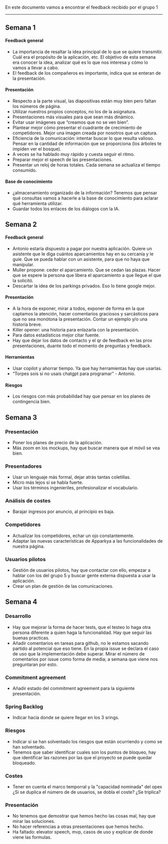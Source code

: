 En este documento vamos a encontrar el feedback recibido por el grupo 1

---

## Semana 1

#### Feedback general

- La importancia de resaltar la idea principal de lo que se quiere transmitir. Cuál era el propósito de la aplicación, etc. El objetivo de esta semana era conocer la idea, analizar qué es lo que nos interesa y cómo lo vamos a llevar a cabo.
- El feedback de los compañeros es importante, indica que se enteran de la presentación.

#### Presentación

- Respecto a la parte visual, las diapositivas están muy bien pero faltan los números de página.
- Utilizar nuestros propios conceptos, no los de la asignatura.
- Presentaciones más visuales para que sean más dinámico.
- Evitar usar imágenes que “creamos que no se ven bien”.
- Plantear mejor cómo presentar el cuadrante de crecimiento de competidores. Mejor una imagen creada por nosotros que un captura.
- Eficiencia de la comunicación: intentar buscar lo que resulta valioso. Pensar en la cantidad de información que se proporciona (los árboles te impiden ver el bosque).
- A veces se ha hablado muy rápido y cuesta seguir el ritmo.
- Preparar mejor el speech de las presentaciones.
- Presentar un reloj de horas totales. Cada semana se actualiza el tiempo consumido.

#### Base de conocimiento

- ¿almacenamiento organizado de la información? Tenemos que pensar qué consultas vamos a hacerle a la base de conocimiento para aclarar qué herramienta utilizar.
- Guardar todos los enlaces de los diálogos con la IA.

## Semana 2

#### Feedback general

- Antonio estaría dispuesto a pagar por nuestra aplicación. Quiere un asistente que le diga cuántos aparcamientos hay en su cercanía y le guíe. Que se pueda hablar con un asistente, para que no haya que manipular.
- Muller propone: ceder el aparcamiento. Que se cedan las plazas. Hacer que se espere la persona que libera el aparcamiento a que llegue el que la solicitó.
- Descartar la idea de los parkings privados. Eso lo tiene google mejor.

#### Presentación

- A la hora de exponer, mirar a todos, exponer de forma en la que captamos la atención, hacer comentarios graciosos y sarcásticos para que no sea monótona la presentación. Contar un ejemplo y/o una historia breve.
- Killer opener: una historia para enlazarla con la presentación.
- Para datos estadísticos mejor citar fuente.
- Hay que dejar los datos de contacto y el qr de feedback en las prox presentaciones, duante todo el momento de preguntas y feedback.

#### Herramientas

- Usar copilot y ahorrar tiempo. Ya que hay herramientas hay que usarlas.
- “Torpes sois si no usais chatgpt para programar” - Antonio.

#### Riesgos

- Los riesgos con más probabilidad hay que pensar en los planes de contingencia bien.

## Semana 3

### Presentación

- Poner los planes de precio de la aplicación.
- Más zoom en los mockups, hay que buscar manera que el móvil se vea bien.

### Presentadores

- Usar un lenguaje más formal, dejar atrás tantas coletillas.
- Micro más lejos si se habla fuerte.
- Usar los términos ingenieriles, profesionalizar el vocabulario.

### Análisis de costes

- Barajar ingresos por anuncio, al principio es baja.

### Competidores

- Actualizar los competidores, echar un ojo constantemente.
- Adaptar las nuevas características de Apparkya a las funcionalidades de nuestra página.

### Usuarios pilotos

- Gestión de usuarios pilotos, hay que contactar con ello, empezar a hablar con los del grupo 5 y buscar gente externa dispuesta a usar la aplicación.
- Crear un plan de gestión de las comunicaciones.

## Semana 4

### Desarrollo

- Hay que mejorar la forma de hacer tests, que el testeo lo haga otra persona diferente a quien haga la funcionalidad. Hay que seguir las buenas practicas.
- Añadir comentarios en tareas para github, no le estamos sacando partido al potencial que eso tiene. En la propia issue se declara el caso de uso que la implementación debe superar. Mirar el número de comentarios por issue como forma de media; a semana que viene nos preguntaran por esto.

### Commitment agreement

- Añadir estado del commitment agreement para la siguiente presentación.

### Spring Backlog

- Indicar hacia donde se quiere llegar en los 3 srings.

### Riesgos

- Indicar si se han solventado los riesgos que están ocurriendo y como se han solventado.
- Tenemos que saber identificar cuales son los puntos de bloqueo, hay
  que identificar las razones por las que el proyecto se puede quedar bloqueado.

### Costes

- Tener en cuenta el marco temporral y la "capacidad nominada" del opex ¿Si se duplica el número de de usuarios, se dobla el coste? ¿Se triplica?

### Presentación

- No tenemos que demostrar que hemos hecho las cosas mal, hay que mirar las soluciones.
- No hacer referencias a otras presentaciones que hemos hecho.
- Ha faltado: elevator speech, mvp, casos de uso y explicar de donde viene las formulas.
